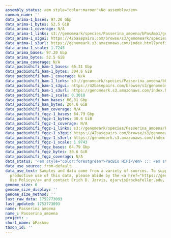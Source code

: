 ```yaml
---
assembly_status: <em style="color:maroon">No assembly</em>
common_name: ''
data_arima-1_bases: 97.20 Gbp
data_arima-1_bytes: 52.5 GiB
data_arima-1_coverage: N/A
data_arima-1_links: s3://genomeark/species/Passerina_amoena/bPasAmo1/genomic_data/arima/<br>
data_arima-1_s3gui: https://42basepairs.com/browse/s3/genomeark/species/Passerina_amoena/bPasAmo1/genomic_data/arima/
data_arima-1_s3url: https://genomeark.s3.amazonaws.com/index.html?prefix=species/Passerina_amoena/bPasAmo1/genomic_data/arima/
data_arima-1_scale: 1.7243
data_arima_bases: 97.20 Gbp
data_arima_bytes: 52.5 GiB
data_arima_coverage: N/A
data_pacbiohifi_bam-1_bases: 66.31 Gbp
data_pacbiohifi_bam-1_bytes: 204.6 GiB
data_pacbiohifi_bam-1_coverage: N/A
data_pacbiohifi_bam-1_links: s3://genomeark/species/Passerina_amoena/bPasAmo1/genomic_data/pacbio_hifi/<br>
data_pacbiohifi_bam-1_s3gui: https://42basepairs.com/browse/s3/genomeark/species/Passerina_amoena/bPasAmo1/genomic_data/pacbio_hifi/
data_pacbiohifi_bam-1_s3url: https://genomeark.s3.amazonaws.com/index.html?prefix=species/Passerina_amoena/bPasAmo1/genomic_data/pacbio_hifi/
data_pacbiohifi_bam-1_scale: 0.3018
data_pacbiohifi_bam_bases: 66.31 Gbp
data_pacbiohifi_bam_bytes: 204.6 GiB
data_pacbiohifi_bam_coverage: N/A
data_pacbiohifi_fqgz-1_bases: 64.79 Gbp
data_pacbiohifi_fqgz-1_bytes: 30.6 GiB
data_pacbiohifi_fqgz-1_coverage: N/A
data_pacbiohifi_fqgz-1_links: s3://genomeark/species/Passerina_amoena/bPasAmo1/genomic_data/pacbio_hifi/<br>
data_pacbiohifi_fqgz-1_s3gui: https://42basepairs.com/browse/s3/genomeark/species/Passerina_amoena/bPasAmo1/genomic_data/pacbio_hifi/
data_pacbiohifi_fqgz-1_s3url: https://genomeark.s3.amazonaws.com/index.html?prefix=species/Passerina_amoena/bPasAmo1/genomic_data/pacbio_hifi/
data_pacbiohifi_fqgz-1_scale: 1.9743
data_pacbiohifi_fqgz_bases: 64.79 Gbp
data_pacbiohifi_fqgz_bytes: 30.6 GiB
data_pacbiohifi_fqgz_coverage: N/A
data_status: '<em style="color:forestgreen">PacBio HiFi</em> ::: <em style="color:forestgreen">Arima</em>'
data_use_source: from-default
data_use_text: Samples and data come from a variety of sources. To support fair and
  productive use of this data, please abide by the <a href="https://genome10k.soe.ucsc.edu/data-use-policies/">Data
  Use Policy</a> and contact Erich D. Jarvis, ejarvis@rockefeller.edu, with any questions.
genome_size: 0
genome_size_display: ''
genome_size_method: ''
last_raw_data: 1752773093
last_updated: 1752773093
name: Passerina amoena
name_: Passerina_amoena
project: ~
short_name: bPasAmo
taxon_id: ''
---
```

